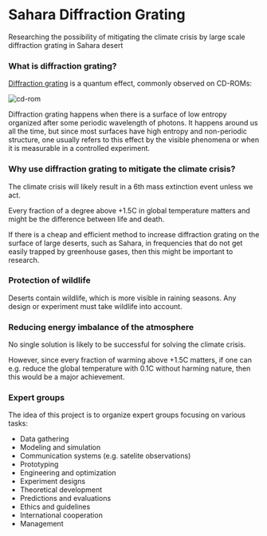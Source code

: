 # Sahara Diffraction Grating
Researching the possibility of mitigating the climate crisis by large scale diffraction grating in Sahara desert

### What is diffraction grating?

[Diffraction grating](https://en.wikipedia.org/wiki/Diffraction_grating) is a quantum effect,
commonly observed on CD-ROMs:

![cd-rom](https://external-content.duckduckgo.com/iu/?u=https%3A%2F%2Fs3-us-west-2.amazonaws.com%2Fcourses-images-archive-read-only%2Fwp-content%2Fuploads%2Fsites%2F222%2F2014%2F12%2F20111342%2FFigure_28_00_01a_D.jpg&f=1&nofb=1&ipt=0021096e2f2384717e0350a97d6824cc81894e4d08d8e605118741a4684820a3&ipo=images)

Diffraction grating happens when there is a surface of low entropy organized after some periodic wavelength of photons.
It happens around us all the time, but since most surfaces have high entropy and non-periodic structure,
one usually refers to this effect by the visible phenomena or when it is measurable in a controlled experiment.

### Why use diffraction grating to mitigate the climate crisis?

The climate crisis will likely result in a 6th mass extinction event unless we act.

Every fraction of a degree above +1.5C in global temperature matters and might be the difference between life and death.

If there is a cheap and efficient method to increase diffraction grating on the surface of large deserts,
such as Sahara, in frequencies that do not get easily trapped by greenhouse gases, then this might be important to research.

### Protection of wildlife

Deserts contain wildlife, which is more visible in raining seasons.
Any design or experiment must take wildlife into account.

### Reducing energy imbalance of the atmosphere

No single solution is likely to be successful for solving the climate crisis.

However, since every fraction of warming above +1.5C matters,
if one can e.g. reduce the global temperature with 0.1C without harming nature, then this would be a major achievement.

### Expert groups

The idea of this project is to organize expert groups focusing on various tasks:

- Data gathering
- Modeling and simulation
- Communication systems (e.g. satelite observations)
- Prototyping
- Engineering and optimization
- Experiment designs
- Theoretical development
- Predictions and evaluations
- Ethics and guidelines
- International cooperation
- Management
